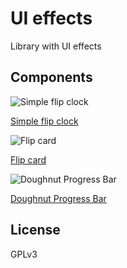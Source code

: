 # UI effects

Library with UI effects

## Components

![Simple flip clock](https://i.gyazo.com/8925a6b8f2d4d82ee9b4307a25e48017.gif)

[Simple flip clock](components/simple-flip-clock/README.md)

![Flip card](https://i.gyazo.com/f21a3f54a75be9ce93690ff60493fcfb.gif)

[Flip card](components/flip-card/README.md)

![Doughnut Progress Bar](http://i.imgur.com/7Zmc0nI.gif)

[Doughnut Progress Bar](components/doughnut-progress-bar/README.md)

## License

GPLv3
